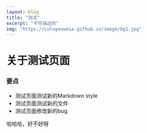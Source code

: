 ```yaml
---
layout: blog
title: "测试"
excerpt: "不可描述的"
img: "https://Luluyouweia.github.io/image/bg1.jpg"
---
```



# 关于测试页面

### 要点

- 测试页面测试新的Markdown style
- 测试页面测试新的文件
- 测试页面修改新的bug


哈哈哈，好不好呀
